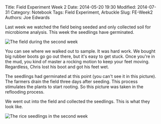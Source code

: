 Title: Field Experiment Week 2
Date: 2014-05-20 19:30
Modified: 2014-07-31
Category: Notebook
Tags: Field Experiment, Arbuckle
Slug: FE-Week2
Authors: Joe Edwards

Last week we watched the field being seeded and only collected soil for microbiome analysis.  This week the seedlings have germinated.

![The field during the second week]({filename}/images/fieldw2.jpg)

You can see where we walked out to sample.  It was hard work.  We bought big rubber boots go go out there, but it's easy to get stuck.  Once you're in the mud, you kind of master a rocking motion to keep your feet moving.  Regardless, Chris lost his boot and got his feet wet.

The seedlings had germinated at this point (you can't see it in this picture). The farmers drain the field three days after seeding.  This process stimulates the plants to start rooting.  So this picture was taken in the reflooding process.

We went out into the field and collected the seedlings.  This is what they look like.

![The rice seedlings in the second week]({filename}/images/plantsw2.jpg)
